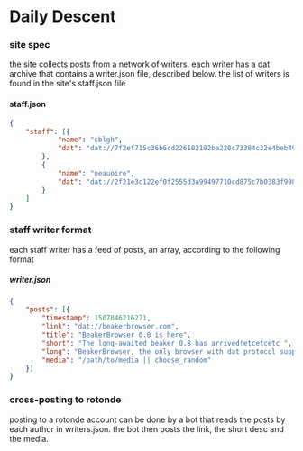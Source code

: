# Daily Descent


### site spec
the site collects posts from a network of writers. each writer has a dat archive that contains a writer.json file, described below. the list of writers is found in the site's staff.json file


#### staff.json
```json
{
	"staff": [{
			"name": "cblgh",
			"dat": "dat://7f2ef715c36b6cd226102192ba220c73384c32e4beb49601fb3f5bba4719e0c5"
		},
		{
			"name": "neauoire",
			"dat": "dat://2f21e3c122ef0f2555d3a99497710cd875c7b0383f998a2d37c02c042d598485"
		}
	]
}
```

### staff writer format
each staff writer has a feed of posts, an array, according to the following format

##### writer.json
```json
{
	"posts": [{
		"timestamp": 1507846216271,
		"link": "dat://beakerbrowser.com",
		"title": "BeakerBrowser 0.8 is here",
		"short": "The long-awaited beaker 0.8 has arrived!etcetcetc ",
		"long": "BeakerBrowser, the only browser with dat protocol support as of now, has landed their 0.8 version which contains many new features and p2p ideas.[...]",
		"media": "/path/to/media || choose_random"
	}]
}
```


### cross-posting to rotonde
posting to a rotonde account can be done by a bot that reads the posts by each author in writers.json. the bot then posts the link, the short desc and the media.
